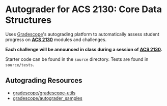# Autograder for ACS 2130: Core Data Structures

Uses [Gradescope](https://gradescope.com)'s autograding platform to automatically assess student progress on **[ACS 2130](https://bit.ly/acs2130)** modules and challenges.

**Each challenge will be announced in class during a session of [ACS 2130](https://bit.ly/acs2130).**

Starter code can be found in the `source` directory. Tests are found in  `source/tests`.

## Autograding Resources

- [gradescope/gradescope-utils](https://github.com/gradescope/gradescope-utils)
- [gradescope/autograder_samples](https://github.com/gradescope/autograder_samples)
